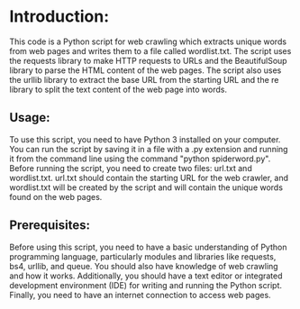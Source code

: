 # Introduction:

This code is a Python script for web crawling which extracts unique words from web pages and writes them to a file called wordlist.txt. The script uses the requests library to make HTTP requests to URLs and the BeautifulSoup library to parse the HTML content of the web pages. The script also uses the urllib library to extract the base URL from the starting URL and the re library to split the text content of the web page into words.

## Usage:

To use this script, you need to have Python 3 installed on your computer. You can run the script by saving it in a file with a .py extension and running it from the command line using the command "python spiderword.py". Before running the script, you need to create two files: url.txt and wordlist.txt. url.txt should contain the starting URL for the web crawler, and wordlist.txt will be created by the script and will contain the unique words found on the web pages.

## Prerequisites:

Before using this script, you need to have a basic understanding of Python programming language, particularly modules and libraries like requests, bs4, urllib, and queue. You should also have knowledge of web crawling and how it works. Additionally, you should have a text editor or integrated development environment (IDE) for writing and running the Python script. Finally, you need to have an internet connection to access web pages.
